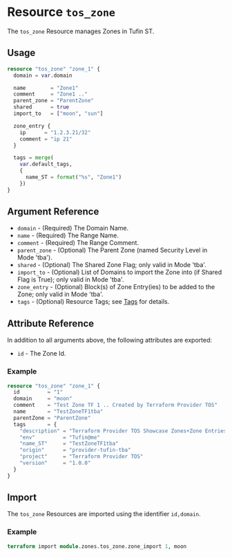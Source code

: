# Resource `tos_zone`

The `tos_zone` Resource manages Zones in Tufin ST.

## Usage

```terraform
resource "tos_zone" "zone_1" {
  domain = var.domain

  name        = "Zone1"
  comment     = "Zone1 .."
  parent_zone = "ParentZone"
  shared      = true
  import_to   = ["moon", "sun"]

  zone_entry {
    ip      = "1.2.3.21/32"
    comment = "ip 21"
  }

  tags = merge(
    var.default_tags,
    {
      name_ST = format("%s", "Zone1")
    })
}
```

## Argument Reference

* `domain` - (Required) The Domain Name.
* `name` - (Required) The Range Name.
* `comment` - (Required) The Range Comment.
* `parent_zone` - (Optional) The Parent Zone (named Security Level in Mode 'tba').
* `shared` - (Optional) The Shared Zone Flag; only valid in Mode 'tba'.
* `import_to` - (Optional) List of Domains to import the Zone into (if Shared Flag is True); only valid in Mode 'tba'.
* `zone_entry` - (Optional) Block(s) of Zone Entry(ies) to be added to the Zone; only valid in Mode 'tba'.
* `tags` - (Optional) Resource Tags; see [Tags](tag.md) for details.

## Attribute Reference

In addition to all arguments above, the following attributes are exported:

* `id` - The Zone Id.

### Example

```terraform
resource "tos_zone" "zone_1" {
  id         = "1"
  domain     = "moon"
  comment    = "Test Zone TF 1 .. Created by Terraform Provider TOS"
  name       = "TestZoneTF1tba"
  parentZone = "ParentZone"
  tags       = {
    "description" = "Terraform Provider TOS Showcase Zones+Zone Entries"
    "env"         = "Tufin@me"
    "name_ST"     = "TestZoneTF1tba"
    "origin"      = "provider-tufin-tba"
    "project"     = "Terraform Provider TOS"
    "version"     = "1.0.0"
  }
}
```

## Import

The `tos_zone` Resources are imported using the identifier `id,domain`.

### Example

```terraform
terraform import module.zones.tos_zone.zone_import 1, moon
```
